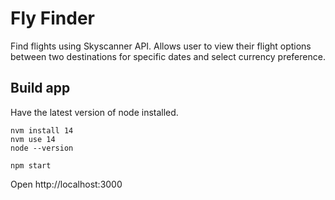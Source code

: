# Fly Finder

Find flights using Skyscanner API. Allows user to view their flight options between two destinations for specific dates and select currency preference.

## Build app
Have the latest version of node installed.
```
nvm install 14
nvm use 14
node --version
```

```
npm start
```

Open http://localhost:3000
